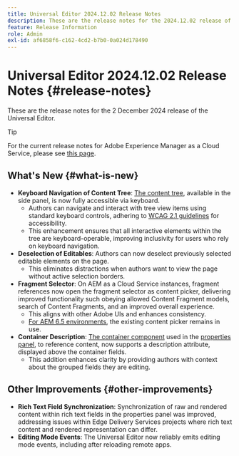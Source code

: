 ```yaml
---
title: Universal Editor 2024.12.02 Release Notes
description: These are the release notes for the 2024.12.02 release of the Universal Editor.
feature: Release Information
role: Admin
exl-id: af6858f6-c162-4cd2-b7b0-0a024d178490
---
```

# Universal Editor 2024.12.02 Release Notes {#release-notes}

These are the release notes for the 2 December 2024 release of the Universal Editor.

>[!TIP]
>
>For the current release notes for Adobe Experience Manager as a Cloud Service, please see [this page](/help/release-notes/release-notes-cloud/release-notes-current.md).

## What's New {#what-is-new}

* **Keyboard Navigation of Content Tree**: [The content tree](/help/sites-cloud/authoring/universal-editor/navigation.md#content-tree-mode), available in the side panel, is now fully accessible via keyboard.
  * Authors can navigate and interact with tree view items using standard keyboard controls, adhering to [WCAG 2.1 guidelines](/help/sites-cloud/authoring/page-editor/accessible-content.md) for accessibility.
  * This enhancement ensures that all interactive elements within the tree are keyboard-operable, improving inclusivity for users who rely on keyboard navigation.
* **Deselection of Editables**: Authors can now deselect previously selected editable elements on the page.
  * This eliminates distractions when authors want to view the page without active selection borders.
* **Fragment Selector**: On AEM as a Cloud Service instances, fragment references now open the fragment selector as content picker, delivering improved functionality such obeying allowed Content Fragment models, search of Content Fragments, and an improved overall experience.
  * This aligns with other Adobe UIs and enhances consistency.
  * [For AEM 6.5 environments](https://experienceleague.adobe.com/en/docs/experience-manager-65/content/implementing/developing/headless/universal-editor/introduction), the existing content picker remains in use.
* **Container Description**: [The container component](/help/implementing/universal-editor/field-types.md#container) used in the [properties panel](/help/sites-cloud/authoring/universal-editor/navigation.md#properties-panel-properties-rail), to reference content, now supports a description attribute, displayed above the container fields.
  * This addition enhances clarity by providing authors with context about the grouped fields they are editing.

## Other Improvements {#other-improvements}

* **Rich Text Field Synchronization**: Synchronization of raw and rendered content within rich text fields in the properties panel was improved, addressing issues within Edge Delivery Services projects where rich text content and rendered representation can differ.
* **Editing Mode Events**: The Universal Editor now reliably emits editing mode events, including after reloading remote apps.
